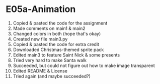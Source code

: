 # E05a-Animation

1. Copied & pasted the code for the assignment
2. Made comments on main1 & main2
3. Changed colors in both (hope that's okay)
4. Created new file main3.py
5. Copied & pasted the code for extra credit
6. Downloaded Christmas-themed sprite pack
7. Edited main3 to feature Saint Nick & some presents
8. Tried very hard to make Santa walk
9. Succeeded, but could not figure out how to make image transparent
10. Edited README & License
11. Tried again (and maybe succeeded?)